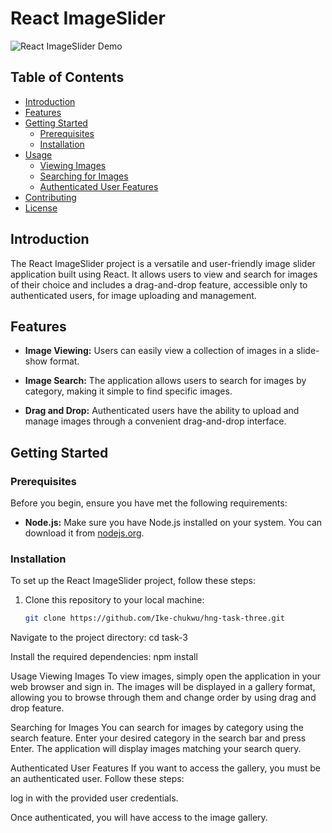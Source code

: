 # React ImageSlider

![React ImageSlider Demo](demo.gif)

## Table of Contents
- [Introduction](#introduction)
- [Features](#features)
- [Getting Started](#getting-started)
  - [Prerequisites](#prerequisites)
  - [Installation](#installation)
- [Usage](#usage)
  - [Viewing Images](#viewing-images)
  - [Searching for Images](#searching-for-images)
  - [Authenticated User Features](#authenticated-user-features)
- [Contributing](#contributing)
- [License](#license)

## Introduction

The React ImageSlider project is a versatile and user-friendly image slider application built using React. It allows users to view and search for images of their choice and includes a drag-and-drop feature, accessible only to authenticated users, for image uploading and management.

## Features

- **Image Viewing:** Users can easily view a collection of images in a slide-show format.

- **Image Search:** The application allows users to search for images by category, making it simple to find specific images.

- **Drag and Drop:** Authenticated users have the ability to upload and manage images through a convenient drag-and-drop interface.

## Getting Started

### Prerequisites

Before you begin, ensure you have met the following requirements:

- **Node.js:** Make sure you have Node.js installed on your system. You can download it from [nodejs.org](https://nodejs.org/).

### Installation

To set up the React ImageSlider project, follow these steps:

1. Clone this repository to your local machine:

   ```bash
   git clone https://github.com/Ike-chukwu/hng-task-three.git

Navigate to the project directory:
cd task-3


Install the required dependencies:
npm install


Usage
Viewing Images
To view images, simply open the application in your web browser and sign in. The images will be displayed in a gallery format, allowing you to browse through them and change order by using drag and drop feature.

Searching for Images
You can search for images by category using the search feature. Enter your desired category in the search bar and press Enter. The application will display images matching your search query.

Authenticated User Features
If you want to access the gallery, you must be an authenticated user. Follow these steps:

log in with the provided user credentials.

Once authenticated, you will have access to the image gallery.

